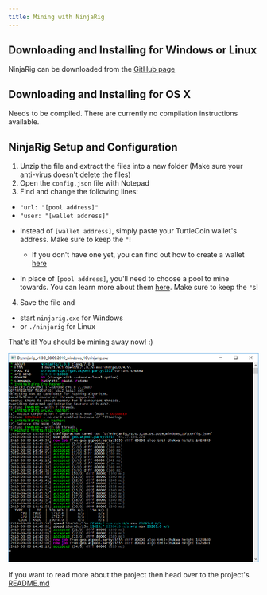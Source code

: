 ```yaml
---
title: Mining with NinjaRig
---
```


## Downloading and Installing for Windows or Linux

NinjaRig can be downloaded from the [GitHub page](https://github.com/turtlecoin/ninjarig/releases/latest)

## Downloading and Installing for OS X

Needs to be compiled. There are currently no compilation instructions available.

## NinjaRig Setup and Configuration

1. Unzip the file and extract the files into a new folder (Make sure your anti-virus doesn't delete the files)
2. Open the `config.json` file with Notepad
3. Find and change the following lines:

* `"url: "[pool address]"`
* `"user: "[wallet address]"`

- Instead of `[wallet address]`, simply paste your TurtleCoin wallet's address. Make sure to keep the `"`!
  - If you don't have one yet, you can find out how to create a wallet [here](../wallets/Making-a-Wallet)

- In place of `[pool address]`, you'll need to choose a pool to mine towards. You can learn more about them [here](Pools). Make sure to keep the `"`s!  

4.  Save the file and
  * start `ninjarig.exe` for Windows
  *  or `./ninjarig` for Linux

That's it! You should be mining away now! :)

![ninjarig-working](../../assets/ninjarig-working.png)

If you want to read more about the project then head over to the project's [README.md](https://github.com/turtlecoin/ninjarig/blob/master/README.md)
